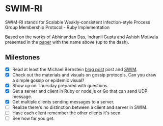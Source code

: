 # SWIM-RI

SWIM-RI stands for Scalable Weakly-consistent Infection-style Process Group Membership Protocol - Ruby Implementation

Based on the works of Abhinandan Das, Indranil Gupta and Ashish Motivala presented in the [paper](http://www.cs.cornell.edu/~asdas/research/dsn02-swim.pdf) with the name above (up to the dash).

## Milestones

- [x] Read at least the Michael Bernstein [blog post](http://michaelrbernste.in/2014/10/21/should-i-read-papers.html) post and [SWIM](http://www.cs.cornell.edu/~asdas/research/dsn02-swim.pdf).
- [x] Check out the materials and visuals on gossip protocols. Can you draw a simple gossip or epidemic visual?
- [x] Show up on Thursday prepared with questions.
- [x] Get a server and client in Ruby or node.js or Go that can send UDP message.
- [x] Get multiple clients sending messages to a server.
- [ ] Realize there's no distinction between a client and server in SWIM.
- [ ] Have each client remember the other clients it's seen.
- [ ] See how far you get.
